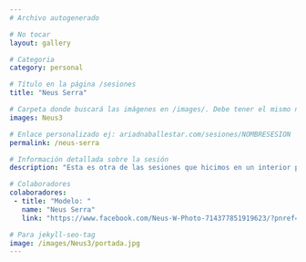 ```yaml
---
# Archivo autogenerado

# No tocar
layout: gallery

# Categoria
category: personal

# Título en la página /sesiones
title: "Neus Serra"

# Carpeta donde buscará las imágenes en /images/. Debe tener el mismo nombre y sin espacios
images: Neus3

# Enlace personalizado ej: ariadnaballestar.com/sesiones/NOMBRESESION
permalink: /neus-serra

# Información detallada sobre la sesión
description: "Esta es otra de las sesiones que hicimos en un interior precioso. En esta ocasión le toca a Neus, con ella ya hay confianza, es la tercera vez que repite y eso facilita mucho las cosas. ¡Siempre es un placer trabajar con ella!"

# Colaboradores
colaboradores:
 - title: "Modelo: "
   name: "Neus Serra"
   link: "https://www.facebook.com/Neus-W-Photo-714377851919623/?pnref=lhc"

# Para jekyll-seo-tag
image: /images/Neus3/portada.jpg
---
```


